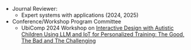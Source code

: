 - Journal Reviewer:
    - Expert systems with applications (2024, 2025)
- Conference/Workshop Program Committee 
    - UbiComp 2024 Workshop on <a href="https://idwac.github.io/">Interactive Design with Autistic Children Using LLM and IoT for Personalized Training: The Good, The Bad and The Challenging</a>